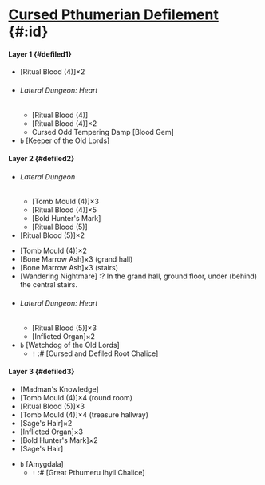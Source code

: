 # [Cursed Pthumerian Defilement](@) {#:id}

#### Layer 1 {#defiled1}
- [Ritual Blood (4)]×2
+ ###### Lateral Dungeon: Heart
  - [Ritual Blood (4)]
  - [Ritual Blood (4)]×2
  - Cursed Odd Tempering Damp [Blood Gem]
+ `b` [Keeper of the Old Lords]

#### Layer 2 {#defiled2}
+ ###### Lateral Dungeon
  - [Tomb Mould (4)]×3
  - [Ritual Blood (4)]×5
  - [Bold Hunter's Mark]
  - [Ritual Blood (5)]
+ [Ritual Blood (5)]×2
- [Tomb Mould (4)]×2
- [Bone Marrow Ash]×3 (grand hall)
- [Bone Marrow Ash]×3 (stairs)
- [Wandering Nightmare]
  :? In the grand hall, ground floor, under (behind) the central stairs.
+ ###### Lateral Dungeon: Heart
  - [Ritual Blood (5)]×3
  - [Inflicted Organ]×2
+ `b` [Watchdog of the Old Lords]
  - `!` :# [Cursed and Defiled Root Chalice]
  
#### Layer 3 {#defiled3}
- [Madman's Knowledge]
- [Tomb Mould (4)]×4 (round room)
- [Ritual Blood (5)]×3
- [Tomb Mould (4)]×4 (treasure hallway)
- [Sage's Hair]×2
- [Inflicted Organ]×3
- [Bold Hunter's Mark]×2
- [Sage's Hair]
+ `b` [Amygdala]
  - `!` :# [Great Pthumeru Ihyll Chalice]